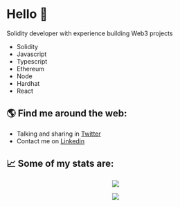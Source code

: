 # Hello 🐺 

Solidity developer with experience building Web3 projects

- Solidity
- Javascript
- Typescript
- Ethereum
- Node
- Hardhat
- React



## 🌎 Find me around the web:
- Talking and sharing in <a href="https://twitter.com/0xefrain">Twitter</a>
- Contact me on <a href="https://www.linkedin.com/in/efraincuello/">Linkedin</a>



## 📈 Some of my stats are:
<p align="center">
  <img align="" src="https://github-readme-stats.vercel.app/api?username=0xefrain&theme=nightowl&show_icons=true&hide=contribs" />
</p>
<p align="center">
  <img align="" src="https://visitor-badge.laobi.icu/badge?page_id=0xefrain.0xefrain" />
</p>
